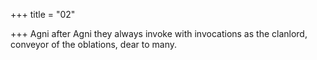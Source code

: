 +++
title = "02"

+++
Agni after Agni they always invoke with invocations as the clanlord, conveyor of the oblations, dear to many.  